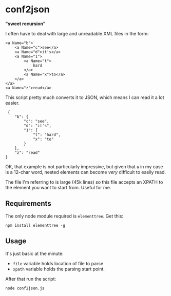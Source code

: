 conf2json
=========

__"sweet recursion"__

I often have to deal with large and unreadable XML files in the form:

    <a Name="b">
    	<a Name="c">see</a>
    	<a Name="d">it's</a>
    	<a Name="1">
    		<a Name="t">
    			hard
    		</a>
    		<a Name="x">to</a>
    	</a>
    </a>
    <a Name="z">read</a>

 This script pretty much converts it to JSON, which means I can read it a lot easier.

     {
	    "b": {
	        "c": "see",
	        "d": "it's",
	        "1": {
	            "t": "hard",
	            "x": "to"
	        }
	    },
	    "z": "read"
	}

OK, that example is not particularly impressive, but given that <code>a</code> in my case is a 12-char word, nested elements can become *very* difficult to easily read.

The file I'm referring to is large (45k lines) so this file accepts an XPATH to the element you want to start from. Useful for me.

## Requirements

The only node module required is <code>elementtree</code>. Get this:

    npm install elementtree -g

## Usage

It's just basic at the minute:

- <code>file</code> variable holds location of file to parse
- <code>xpath</code> variable holds the parsing start point.

After that run the script:

    node conf2json.js